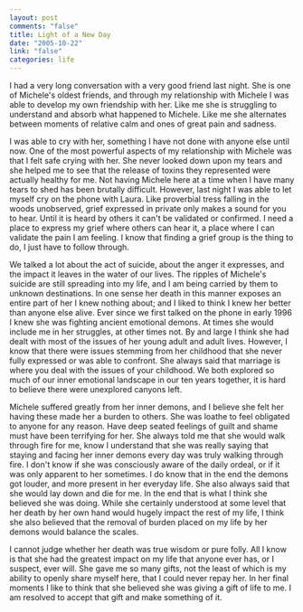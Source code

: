 ```yaml
--- 
layout: post
comments: "false"
title: Light of a New Day
date: "2005-10-22"
link: "false"
categories: life
---
```

I had a very long conversation with a very good friend last night. She is one of Michele's oldest friends, and through my relationship with Michele I was able to develop my own friendship with her. Like me she is struggling to understand and absorb what happened to Michele. Like me she alternates between moments of relative calm and ones of great pain and sadness.

I was able to cry with her, something I have not done with anyone else until now. One of the most powerful aspects of my relationship with Michele was that I felt safe crying with her. She never looked down upon my tears and she helped me to see that the release of toxins they represented were actually healthy for me. Not having Michele here at a time when I have many tears to shed has been brutally difficult. However, last night I was able to let myself cry on the phone with Laura. Like proverbial tress falling in the woods unobserved, grief expressed in private only makes a sound for you to hear. Until it is heard by others it can't be validated or confirmed. I need a place to express my grief where others can hear it, a place where I can validate the pain I am feeling. I know that finding a grief group is the thing to do, I just have to follow through.

We talked a lot about the act of suicide, about the anger it expresses, and the impact it leaves in the water of our lives. The ripples of Michele's suicide are still spreading into my life, and I am being carried by them to unknown destinations. In one sense her death in this manner exposes an entire part of her I knew nothing about; and I liked to think I knew her better than anyone else alive. Ever since we first talked on the phone in early 1996 I knew she was fighting ancient emotional demons. At times she would include me in her struggles, at other times not. By and large I think she had dealt with most of the issues of her young adult and adult lives. However, I know that there were issues stemming from her childhood that she never fully expressed or was able to confront. She always said that marriage is where you deal with the issues of your childhood. We both explored so much of our inner emotional landscape in our ten years together, it is hard to believe there were unexplored canyons left.

Michele suffered greatly from her inner demons, and I believe she felt her having these made her a burden to others. She was loathe to feel obligated to anyone for any reason. Have deep seated feelings of guilt and shame must have been terrifying for her. She always told me that she would walk through fire for me, know I understand that she was really saying that staying and facing her inner demons every day was truly walking through fire. I don't know if she was consciously aware of the daily ordeal, or if it was only apparent to her sometimes. I do know that in the end the demons got louder, and more present in her everyday life. She also always said that she would lay down and die for me. In the end that is what I think she believed she was doing. While she certainly understood at some level that her death by her own hand would hugely impact the rest of my life, I think she also believed that the removal of burden placed on my life by her demons would balance the scales.

I cannot judge whether her death was true wisdom or pure folly. All I know is that she had the greatest impact on my life that anyone ever has, or I suspect, ever will. She gave me so many gifts, not the least of which is my ability to openly share myself here, that I could never repay her. In her final moments I like to think that she believed she was giving a gift of life to me. I am resolved to accept that gift and make something of it.
